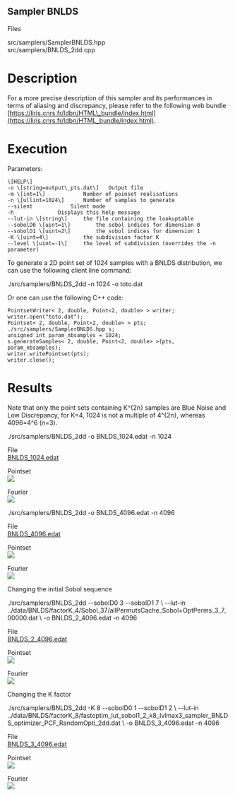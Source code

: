Sampler BNLDS
-------------

Files

src/samplers/SamplerBNLDS.hpp  
src/samplers/BNLDS\_2dd.cpp

Description
===========

  
For a more precise description of this sampler and its performances in terms of aliasing and discrepancy, please refer to the following web bundle [https://liris.cnrs.fr/ldbn/HTML\_bundle/index.html](https://liris.cnrs.fr/ldbn/HTML_bundle/index.html).

Execution
=========

Parameters:  

	\[HELP\]
	-o \[string=output\_pts.dat\]	Output file
	-m \[int=1\]			Number of poinset realisations
	-n \[ullint=1024\]		Number of samples to generate
	--silent 			Silent mode
	-h 				Displays this help message
	--lut-in \[string\]		the file containing the lookuptable
	--sobolD0 \[uint=1\]		the sobol indices for dimension 0
	--sobolD1 \[uint=2\]		the sobol indices for dimension 1
	-K \[uint=4\]			the subdivision factor K
	--level \[uint=-1\]		the level of subdivision (overrides the -n parameter)
			

To generate a 2D point set of 1024 samples with a BNLDS distribution, we can use the following client line command:

 ./src/samplers/BNLDS\_2dd -n 1024 -o toto.dat 

Or one can use the following C++ code:

    
    PointsetWriter< 2, double, Point<2, double> > writer;
    writer.open("toto.dat");
    Pointset< 2, double, Point<2, double> > pts;
    ./src/samplers/SamplerBNLDS.hpp s;
    unsigned int param_nbsamples = 1024;
    s.generateSamples< 2, double, Point<2, double> >(pts, param_nbsamples);
    writer.writePointset(pts);
    writer.close();
    			

Results
=======

Note that only the point sets containing K^{2n} samples are Blue Noise and Low Discrepancy, for K=4, 1024 is not a multiple of 4^{2n}, whereas 4096=4^6 (n=3).

 ./src/samplers/BNLDS\_2dd -o BNLDS\_1024.edat -n 1024 

File  
[BNLDS\_1024.edat](data/BNLDS/BNLDS_1024.edat)

Pointset  
[![](data/BNLDS/BNLDS_1024.png)](data/BNLDS/BNLDS_1024.png)

Fourier  
[![](data/BNLDS/BNLDS_1024_fourier.png)](data/BNLDS/BNLDS_1024_fourier.png)

 ./src/samplers/BNLDS\_2dd -o BNLDS\_4096.edat -n 4096 

File  
[BNLDS\_4096.edat](data/BNLDS/BNLDS_4096.edat)

Pointset  
[![](data/BNLDS/BNLDS_4096.png)](data/BNLDS/BNLDS_4096.png)

Fourier  
[![](data/BNLDS/BNLDS_4096_fourier.png)](data/BNLDS/BNLDS_4096_fourier.png)

Changing the initial Sobol sequence

 ./src/samplers/BNLDS\_2dd --sobolD0 3 --sobolD1 7 \\
--lut-in ../data/BNLDS/factorK\_4/Sobol\_37/allPermutsCache\_Sobol+OptPerms\_3\_7\_00000.dat \\
-o BNLDS\_2\_4096.edat -n 4096 

File  
[BNLDS\_2\_4096.edat](data/BNLDS_2/BNLDS_2_4096.edat)

Pointset  
[![](data/BNLDS_2/BNLDS_2_4096.png)](data/BNLDS_2/BNLDS_2_4096.png)

Fourier  
[![](data/BNLDS_2/BNLDS_2_4096_fourier.png)](data/BNLDS_2/BNLDS_2_4096_fourier.png)

Changing the K factor

 ./src/samplers/BNLDS\_2dd -K 8 --sobolD0 1 --sobolD1 2 \\
--lut-in ../data/BNLDS/factorK\_8/fastoptim\_lut\_sobol1\_2\_k8\_lvlmax3\_sampler\_BNLDS\_optimizer\_PCF\_RandomOpti\_2dd.dat \\
-o BNLDS\_3\_4096.edat -n 4096 

File  
[BNLDS\_3\_4096.edat](data/BNLDS_3/BNLDS_3_4096.edat)

Pointset  
[![](data/BNLDS_3/BNLDS_3_4096.png)](data/BNLDS_3/BNLDS_3_4096.png)

Fourier  
[![](data/BNLDS_3/BNLDS_3_4096_fourier.png)](data/BNLDS_3/BNLDS_3_4096_fourier.png)